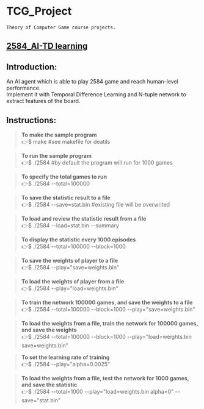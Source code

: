 # TCG_Project
`Theory of Computer Game course projects.`  
## [2584_AI-TD learning](https://github.com/sizzle0121/TCG_Project/tree/master/2584-AI-TD)  
## Introduction:  
An AI agent which is able to play 2584 game and reach human-level performance.  
Implement it with Temporal Difference Learning and N-tuple network to extract features of the board.  
  
## Instructions:  
>__To make the sample program__  
:point_right:$ make     #see makefile for deatils  
  
>__To run the sample program__  
:point_right:$ ./2584   #by default the program will run for 1000 games  
  
>__To specify the total games to run__  
:point_right:$ ./2584 --total=100000  
  
>__To save the statistic result to a file__  
:point_right:$ ./2584 --save=stat.bin #existing file will be overwrited  
  
>__To load and review the statistic result from a file__  
:point_right:$ ./2584 --load=stat.bin --summary  
  
>__To display the statistic every 1000 episodes__  
:point_right:$ ./2584 --total=100000 --block=1000  
  
>__To save the weights of player to a file__  
:point_right:$ ./2584 --play="save=weights.bin"  
  
>__To load the weights of player from a file__  
:point_right:$ ./2584 --play="load=weights.bin"  
  
>__To train the network 100000 games, and save the weights to a file__  
:point_right:$ ./2584 --total=100000 --block=1000 --play="save=weights.bin"  
  
>__To load the weights from a file, train the network for 100000 games, and save the weights__  
:point_right:$ ./2584 --total=100000 --block=1000 --play="load=weights.bin save=weights.bin"  
  
>__To set the learning rate of training__  
:point_right:$ ./2584 --play="alpha=0.0025"  
  
>__To load the weights from a file, test the network for 1000 games, and save the statistic__  
:point_right:$ ./2584 --total=1000 --play="load=weights.bin alpha=0" --save="stat.bin"  
